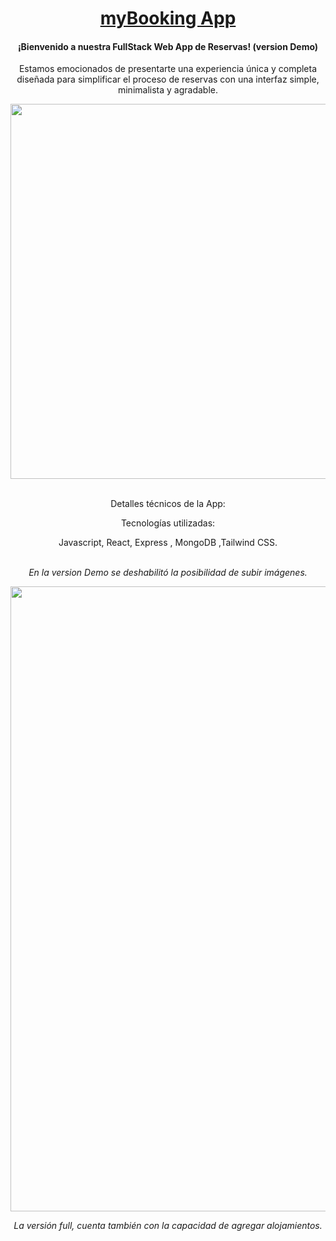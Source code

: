 <h1 align="center"> <a href="https://my-booking-clone.vercel.app" targer='__blank'>myBooking App</a> </h1>
<div align='center'>
<h4>¡Bienvenido a nuestra FullStack Web App de Reservas! (version Demo)</h4> 
<p>Estamos emocionados de presentarte una experiencia única y completa diseñada para simplificar el proceso de reservas con una interfaz simple, minimalista y agradable.</p>

<img src='https://res.cloudinary.com/didr1suca/image/upload/v1704574261/foto_1_gioxc3.png' style="width:600px"></img>

</br>
Detalles técnicos de la App: 
<br/>
<p>Tecnologías utilizadas:</p>
<p>Javascript, React, Express , MongoDB ,Tailwind CSS.</p>
</br/>
<i>En la version Demo se deshabilitó la posibilidad de subir imágenes.</i>

<img src='https://res.cloudinary.com/didr1suca/image/upload/c_pad,b_auto:predominant,fl_preserve_transparency/v1704486781/DEMOS_wlt6qh.jpg?_s=public-apps' style="width:1000px"></img>

<i>La versión full, cuenta también con la capacidad de agregar alojamientos.</i>


</div>
